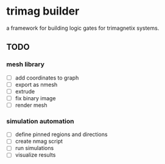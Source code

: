 # trimag builder

a framework for building logic gates for trimagnetix systems.

## TODO

### mesh library

- [ ] add coordinates to graph
- [ ] export as nmesh
- [ ] extrude
- [ ] fix binary image
- [ ] render mesh

### simulation automation

- [ ] define pinned regions and directions
- [ ] create nmag script
- [ ] run simulations
- [ ] visualize results
